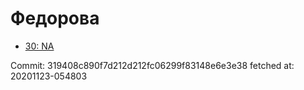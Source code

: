 # Федорова
- [30: NA](30.md)

Commit: 319408c890f7d212d212fc06299f83148e6e3e38
 fetched at: 20201123-054803

